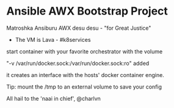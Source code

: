 # Ansible AWX Bootstrap Project

Matroshka Ansiburu AWX desu desu - "for Great Justice"

- The VM is Lava -  #k8services

start container with your favorite orchestrator with the volume

"-v /var/run/docker.sock:/var/run/docker.sock:ro" added

it creates an interface with the hosts' docker container engine.

Tip: mount the /tmp to an external volume to save your config

All hail to the 'naai in chief', @charlvn
